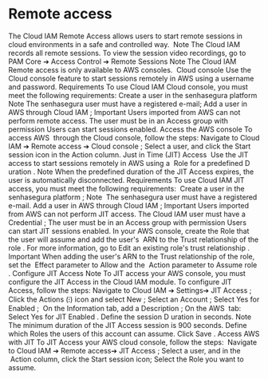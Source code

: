 # Remote access 

The Cloud IAM Remote Access allows users to start remote sessions in cloud environments in a safe and controlled way. 
Note
The Cloud IAM records all remote sessions. To view the session video recordings, go to 
PAM Core ➔ Access Control ➔ Remote Sessions
Note
The Cloud IAM Remote access is only available to AWS consoles. 
Cloud console
Use the Cloud console feature to start sessions remotely in AWS using a username and password.
Requirements
To use Cloud IAM Cloud console, you must meet the following requirements:
Create a user in the senhasegura platform
Note
The senhasegura user must have a registered e-mail;
Add a user in AWS through Cloud IAM
;
Important
Users imported from AWS can not perform remote access.
The user must be in an 
Access group
 with permission 
Users can start sessions
 enabled.
Access the AWS console
To access AWS  through the Cloud console, follow the steps:
Navigate to 
Cloud IAM ➔ Remote access ➔ Cloud console
;
Select a user, and click the 
Start session
 icon in the 
Action
 column.
Just in Time (JIT) Access 
Use the JIT access to start sessions remotely in AWS using a
 Role
 for a predefined 
D
uration
.
Note
When the predefined duration of the JIT Access expires, the user is automatically disconnected.
Requirements
To use Cloud IAM JIT access, you must meet the following requirements: 
Create a user in the senhasegura platform
;
Note
 The senhasegura user must have a registered e-mail.
Add a user in AWS through Cloud IAM
;
Important
Users imported from AWS can not perform JIT access.
The Cloud IAM user must have a 
Credential
;
The user must be in an 
Access group
 with permission 
Users can start JIT sessions
 enabled.
In your AWS console, create the 
Role
 that the user will assume and add the user's
 ARN
 to the 
Trust relationship of the role
. For more information, go to
 Edit an existing role's trust relationship
.
Important
When adding the user's ARN to the Trust relationship of the role, set the
 Effect
 parameter to 
Allow
 and the
 Action
 parameter to 
Assume role
.
Configure JIT Access
Note
To JIT access your AWS console, you must configure the JIT Access in the Cloud IAM module.
To configure JIT Access, follow the steps:
Navigate to 
Cloud IAM ➔ Settings➔ JIT Access
;
Click the 
Actions (⁝)
 icon and select 
New
;
Select an 
Account
;
Select 
Yes
 for 
Enabled
; 
On the 
Information
 tab, add a 
Description
;
On the 
AWS 
tab:
Select 
Yes
 for 
JIT Enabled
.
Define the session 
D
uration 
in seconds.
Note
The minimum duration of the JIT Access session is 900 seconds.
Define which 
Roles
 the users of this account can assume.
Click 
Save
.
Access AWS with JIT
To JIT Access your AWS cloud console, follow the steps: 
Navigate to 
Cloud IAM ➔ Remote access➔ JIT Access
;
Select a user, and in the
 Action
 column, click the 
Start session
 icon;
Select the 
Role
 you want to assume.